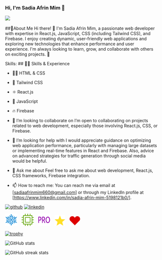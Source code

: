 ### Hi, I'm Sadia Afrin Mim 👋
![](https://i.ibb.co.com/zHNh8Kk/DALL-E-2024-11-14-03-22-03-A-young-woman-with-a-thoughtful-expression-seated-at-a-desk-surrounded-by.webp)




##🚀About Me
Hi there! 👋 I'm Sadia Afrin Mim, a passionate web developer with expertise in React.js, JavaScript, CSS (including Tailwind CSS), and Firebase. I enjoy creating dynamic, user-friendly web applications and exploring new technologies that enhance performance and user experience. I'm always looking to learn, grow, and collaborate with others on exciting projects. 🚀

Skills: ## 👨‍💻 Skills & Experience
 - 👨‍💻 HTML & CSS  
 - 🎨 Tailwind CSS  
- ⚛️ React.js  
 - 📜 JavaScript  
 - 🔥 Firebase  

- 👯 I’m looking to collaborate on I’m open to collaborating on projects related to web development, especially those involving React.js, CSS, or Firebase. 
- 🤔 I’m looking for help with I would appreciate guidance on optimizing web application performance, particularly with managing large datasets or implementing real-time features in React and Firebase. Also, advice on advanced strategies for traffic generation through social media would be helpful. 
- 💬 Ask me about Feel free to ask me about web development, React.js, CSS frameworks, Firebase integration. 
- 📫 How to reach me: You can reach me via email at [sadiaafrinmim660@gmail.com] or through my LinkedIn profile at [https://www.linkedin.com/in/sadia-afrin-mim-5198121b0/]. 


[<img src='https://cdn.jsdelivr.net/npm/simple-icons@3.0.1/icons/github.svg' alt='github' height='40'>](https://github.com/SadiaAfrinMim)  [<img src='https://cdn.jsdelivr.net/npm/simple-icons@3.0.1/icons/linkedin.svg' alt='linkedin' height='40'>](https://www.linkedin.com/in/https://www.linkedin.com/in/sadia-afrin-mim-5198121b0//)  

<a href='https://archiveprogram.github.com/'><img src='https://raw.githubusercontent.com/acervenky/animated-github-badges/master/assets/acbadge.gif' width='40' height='40'></a> <a href='https://docs.github.com/en/developers'><img src='https://raw.githubusercontent.com/acervenky/animated-github-badges/master/assets/devbadge.gif' width='40' height='40'></a> <a href='https://github.com/pricing'><img src='https://raw.githubusercontent.com/acervenky/animated-github-badges/master/assets/pro.gif' width='40' height='40'></a> <a href='https://stars.github.com/'><img src='https://raw.githubusercontent.com/acervenky/animated-github-badges/master/assets/starbadge.gif' width='35' height='35'></a> <a href='https://docs.github.com/en/github/supporting-the-open-source-community-with-github-sponsors'><img src='https://raw.githubusercontent.com/acervenky/animated-github-badges/master/assets/sponsorbadge.gif' width='35' height='35'></a> 

[![trophy](https://github-profile-trophy.vercel.app/?username=SadiaAfrinMim)](https://github.com/ryo-ma/github-profile-trophy)

![GitHub stats](https://github-readme-stats.vercel.app/api?username=SadiaAfrinMim&show_icons=true&count_private=true)  

![GitHub streak stats](https://streak-stats.demolab.com/?user=SadiaAfrinMim)  

